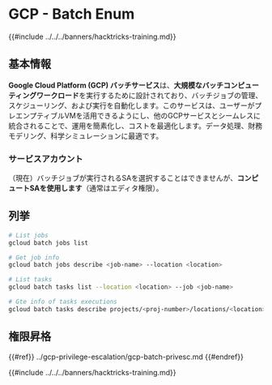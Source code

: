 # GCP - Batch Enum

{{#include ../../../banners/hacktricks-training.md}}

## 基本情報

**Google Cloud Platform (GCP) バッチサービス**は、**大規模なバッチコンピューティングワークロード**を実行するために設計されており、バッチジョブの管理、スケジューリング、および実行を自動化します。このサービスは、ユーザーがプレエンプティブルVMを活用できるようにし、他のGCPサービスとシームレスに統合されることで、運用を簡素化し、コストを最適化します。データ処理、財務モデリング、科学シミュレーションに最適です。

### サービスアカウント

（現在）バッチジョブが実行されるSAを選択することはできませんが、**コンピュートSAを使用します**（通常はエディタ権限）。 

## 列挙
```bash
# List jobs
gcloud batch jobs list

# Get job info
gcloud batch jobs describe <job-name> --location <location>

# List tasks
gcloud batch tasks list --location <location> --job <job-name>

# Gte info of tasks executions
gcloud batch tasks describe projects/<proj-number>/locations/<location>/jobs/<job-name>/taskGroups/<group>/tasks/<num>
```
## 権限昇格

{{#ref}}
../gcp-privilege-escalation/gcp-batch-privesc.md
{{#endref}}

{{#include ../../../banners/hacktricks-training.md}}
